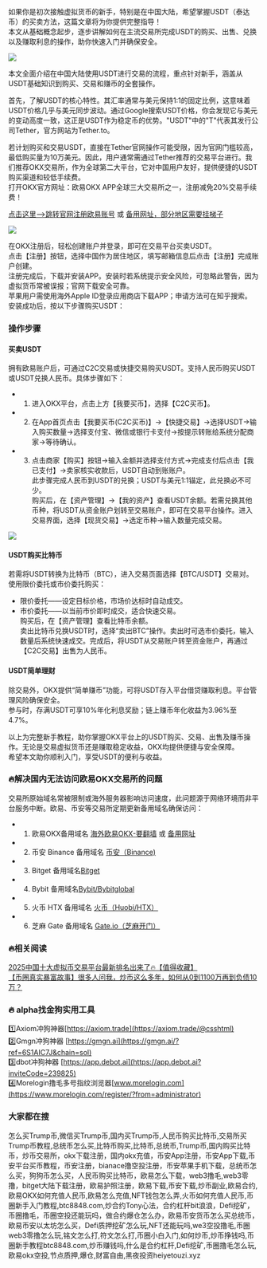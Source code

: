 如果你是初次接触虚拟货币的新手，特别是在中国大陆，希望掌握USDT（泰达币）的买卖方法，这篇文章将为你提供完整指导！  
本文从基础概念起步，逐步讲解如何在主流交易所完成USDT的购买、出售、兑换以及赚取利息的操作，助你快速入门并确保安全。

[![](https://307e939.webp.li/20250423094309596.png)](https://btc8848.com/top-10-exchanges)

本文全面介绍在中国大陆使用USDT进行交易的流程，重点针对新手，涵盖从USDT基础知识到购买、交易和赚币的全套操作。

首先，了解USDT的核心特性。其汇率通常与美元保持1:1的固定比例，这意味着USDT价格几乎与美元同步波动。通过Google搜索USDT价格，你会发现它与美元的变动高度一致，这正是USDT作为稳定币的优势。"USDT"中的"T"代表其发行公司Tether，官方网站为Tether.to。

若计划购买和交易USDT，直接在Tether官网操作可能受限，因为官网门槛较高，最低购买量为10万美元。因此，用户通常需通过Tether推荐的交易平台进行。我们推荐OKX交易所，作为全球第二大平台，它对中国用户友好，提供便捷的USDT购买渠道和较低手续费。  
打开OKX官方网址：欧易OKX APP全球三大交易所之一，注册减免20%交易手续费！

[点击这里-->跳转官网注册欧易账号](https://www.chouyi.world/zh-hans/join/18639032) 或 [备用网址，部分地区需要挂梯子](https://www.okx.com/zh-hans/join/74873351)

[![](https://fe095ec.webp.li/top-10-exchanges-001.jpg)](https://www.chouyi.world/zh-hans/join/18639032)

在OKX注册后，轻松创建账户并登录，即可在交易平台买卖USDT。  
点击【注册】按钮，选择中国作为居住地区，填写邮箱信息后点击【注册】完成账户创建。  
注册完成后，下载并安装APP。安装时若系统提示安全风险，可忽略此警告，因为虚拟货币常被误报；官网下载安全可靠。  
苹果用户需使用海外Apple ID登录应用商店下载APP；申请方法可在知乎搜索。  
安装成功后，按以下步骤购买USDT：

### 操作步骤
#### 买卖USDT
拥有欧易账户后，可通过C2C交易或快捷交易购买USDT。支持人民币购买USDT或USDT兑换人民币。具体步骤如下：
- 1. 进入OKX平台，点击上方【我要买币】，选择【C2C买币】。
- 2. 在App首页点击【我要买币(C2C买币)】→【快捷交易】→选择USDT→输入购买数量→选择支付宝、微信或银行卡支付→按提示转账给系统分配商家→等待确认。
- 3. 点击商家【购买】按钮→输入金额并选择支付方式→完成支付后点击【我已支付】→卖家核实收款后，USDT自动到账账户。  
此步骤完成人民币到USDT的兑换；USDT与美元1:1锚定，此兑换必不可少。  
购买后，在【资产管理】→【我的资产】查看USDT余额。若需兑换其他币种，将USDT从资金账户划转至交易账户，即可在交易平台操作。进入交易界面，选择【现货交易】→选定币种→输入数量完成交易。

![](https://ac63e02.webp.li/ouyichongzhi.png)

#### USDT购买比特币
若需将USDT转换为比特币（BTC），进入交易页面选择【BTC/USDT】交易对。使用限价委托或市价委托购买：
- 限价委托——设定目标价格，市场价达标时自动成交。
- 市价委托——以当前市价即时成交，适合快速交易。  
购买后，在【资产管理】查看比特币余额。  
卖出比特币兑换USDT时，选择“卖出BTC”操作。卖出时可选市价委托，输入数量后系统快速成交。完成后，将USDT从交易账户转至资金账户，再通过【C2C交易】出售为人民币。

#### USDT简单理财
除交易外，OKX提供“简单赚币”功能，可将USDT存入平台借贷赚取利息。平台管理风险确保安全。  
参与时，存满USDT可享10%年化利息奖励；链上赚币年化收益为3.96%至4.7%。

以上为完整新手教程，助你掌握OKX平台上的USDT购买、交易、出售及赚币操作。无论是交易虚拟货币还是赚取稳定收益，OKX均提供便捷与安全保障。  
希望本文助你顺利入门，享受USDT的便利与收益。

### 🔥解决国内无法访问欧易OKX交易所的问题
交易所原始域名常被限制或海外服务器影响访问速度，此问题源于网络环境而非平台服务中断。欧易、币安等交易所定期更新备用域名确保访问：
- 1. 欧易OKX备用域名 [海外欧易OKX-要翻墙](https://www.okx.com/zh-hans/join/74873351) 或 [备用网址](https://www.chouyi.world/zh-hans/join/18639032) 
- 2. 币安 Binance 备用域名 [币安（Binance)](https://accounts.binance.com/zh-CN/register?ref=36457687)
- 3. Bitget 备用域名[Bitget](https://www.bitget.com/zh-CN/referral/register?from=referral&clacCode=VRNEYUTR)
- 4. Bybit 备用域名[Bybit/Bybitglobal](https://www.bybitglobal.com/zh-MY/invite/?ref=VMKORMM)
- 5. 火币 HTX 备用域名 [火币（Huobi/HTX）](https://www.htx.com/invite/zh-cn/1f?invite_code=whf45223)
- 6. 芝麻 Gate 备用域名 [Gate.io（芝麻开门）](https://www.gate.io/zh/signup?ref_type=103&ref=A1ERAQ)

### 🔥相关阅读
[2025中国十大虚拟币交易平台最新排名出来了🔥【值得收藏】](https://btc8848.com/top-10-exchanges/)  
[【币圈真实暴富故事】很多人问我，炒币这么多年，如何从0到1100万再到负债10万？](https://heiyetouzi.xyz/biquanstory001/)

### 🔥 alpha找金狗实用工具
1️⃣Axiom冲狗神器[https://axiom.trade](https://axiom.trade/@csshtml)  
2️⃣Gmgn冲狗神器 [https://gmgn.ai](https://gmgn.ai/?ref=6S1AIC7J&chain=sol)  
3️⃣dbot冲狗神器 [https://app.debot.ai](https://app.debot.ai?inviteCode=239825)  
4️⃣Morelogin撸毛多号指纹浏览器[www.morelogin.com](https://www.morelogin.com/register/?from=administrator)  

### 大家都在搜
怎么买Trump币,微信买Trump币,国内买Trump币,人民币购买比特币,交易所买Trump币教程,总统币怎么买,比特币购买,比特币,总统币,Trump币,国内购买比特币，炒币交易所，okx下载注册，国内okx充值，币安App注册，币安App下载,币安平台买币教程，币安注册，bianace撸空投注册，币安苹果手机下载，总统币怎么买，狗狗币怎么买，人民币购买比特币，欧易怎么下载，web3撸毛,web3零撸，bitget大陆下载注册，欧易护照注册，欧易下载,币安下载,炒币副业,欧易合约,欧易OKX如何充值人民币,欧易怎么充值,NFT钱包怎么弄,火币如何充值人民币,币圈新手入门教程,btc8848.com,炒合约Tony心法，合约杠杆bit浪浪，Defi挖矿，币圈撸毛，币圈空投还能玩吗，做合约爆仓怎么办，欧易币安货币怎么买总统币，欧易币安以太坊怎么买，Defi质押挖矿怎么玩,NFT还能玩吗,we3空投撸毛,币圈web3零撸怎么玩,铭文怎么打,符文怎么打,币圈小白入门,如何炒币,炒币挣钱吗,币圈新手教程btc8848.com,炒币赚钱吗,什么是合约杠杆,Defi挖矿,币圈撸毛怎么玩,欧易okx空投,节点质押,爆仓,财富自由,黑夜投资heiyetouzi.xyz